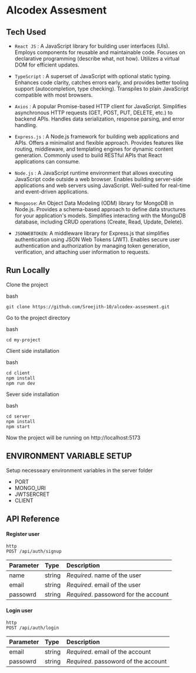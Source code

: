 # Alcodex Assesment

## Tech Used

- `React JS` : A JavaScript library for building user interfaces (UIs).
  Employs components for reusable and maintainable code.
  Focuses on declarative programming (describe what, not how).
  Utilizes a virtual DOM for efficient updates.

- `TypeScript` : A superset of JavaScript with optional static typing.
  Enhances code clarity, catches errors early, and provides better tooling support (autocompletion, type checking).
  Transpiles to plain JavaScript compatible with most browsers.

- `Axios` : A popular Promise-based HTTP client for JavaScript.
  Simplifies asynchronous HTTP requests (GET, POST, PUT, DELETE, etc.) to backend APIs.
  Handles data serialization, response parsing, and error handling.
- `Express.js` :
  A Node.js framework for building web applications and APIs.
  Offers a minimalist and flexible approach.
  Provides features like routing, middleware, and templating engines for dynamic content generation.
  Commonly used to build RESTful APIs that React applications can consume.
- `Node.js` :
  A JavaScript runtime environment that allows executing JavaScript code outside a web browser.
  Enables building server-side applications and web servers using JavaScript.
  Well-suited for real-time and event-driven applications.
- `Mongoose`:
  An Object Data Modeling (ODM) library for MongoDB in Node.js.
  Provides a schema-based approach to define data structures for your application's models.
  Simplifies interacting with the MongoDB database, including CRUD operations (Create, Read, Update, Delete).
- `JSONWEBTOKEN`:
  A middleware library for Express.js that simplifies authentication using JSON Web Tokens (JWT).
  Enables secure user authentication and authorization by managing token generation, verification, and attaching user information to requests.

## Run Locally

Clone the project

bash

```
git clone https://github.com/Sreejith-10/alcodex-assesment.git
```

Go to the project directory

bash

```
cd my-project
```

Client side installation

bash

```
cd client
npm install
npm run dev
```

Sever side installation

bash

```
cd server
npm install
npm start
```

Now the project will be running on http://localhost:5173

## ENVIRONMENT VARIABLE SETUP

Setup necesseary environment variables in the server folder

- PORT
- MONGO_URI
- JWTSERCRET
- CLIENT

## API Reference

#### Register user

```
http
POST /api/auth/signup
```

| Parameter | Type   | Description                           |
| :-------- | :----- | :------------------------------------ |
| name      | string | _Required_. name of the user          |
| email     | string | _Required_. email of the user         |
| passowrd  | string | _Required_. passoword for the account |

#### Login user

```
http
POST /api/auth/login
```

| Parameter | Type   | Description                          |
| :-------- | :----- | :----------------------------------- |
| email     | string | _Required_. email of the account     |
| passowrd  | string | _Required_. passoword of the account |
